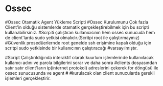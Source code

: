 # Ossec
#Ossec Otamatik Agent Yükleme Scripti 
#Ossec Kurulumunu Çok fazla Client'in olduğu sistemlerde  otamatik gerçekleştirebilmek için bu scripti kullanabilirsiniz.
#Scrpiti çalıştıran kullanıcısının hem ossec sunucuda hem de client'larda sudo yetkisi olmalıdır.(Scritpi root ile çalıştırmayınız)
#Güvenlik prosedüerlernde root genelde ssh erişimine kapalı olduğu için scritpi sudo yetkisinde bir kullanıcının çalıştıracağı #varsayılmıştır.

#Script Çalıştırıldığında interaktif olarak kuurlum işlemlerinde kullanıılacak kullanıcı adını ve parola bilgilerini sorar ve daha sonra #clients dosyasından satır satır client'ların ip(internet protokol) adreslerini çekerek for döngüsü ile ossec sunucusunda ve agent #
#kurulacak olan client sunucularda gerekli işlemleri gerçekleştirir.



